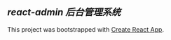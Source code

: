 ## *react-admin 后台管理系统*

This project was bootstrapped with [Create React App](https://github.com/facebookincubator/create-react-app).
